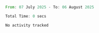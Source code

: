 <!--START_SECTION:waka-->

```rust
From: 07 July 2025 - To: 06 August 2025

Total Time: 0 secs

No activity tracked
```

<!--END_SECTION:waka-->
